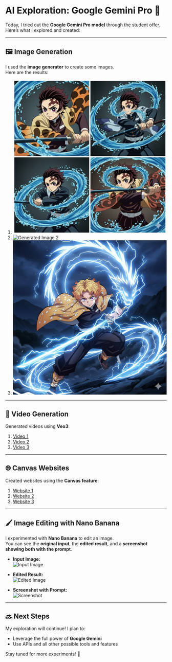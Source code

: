 # AI Exploration: Google Gemini Pro 🌟

Today, I tried out the **Google Gemini Pro model** through the student offer.  
Here’s what I explored and created:

---

## 🖼 Image Generation
I used the **image generator** to create some images.  
Here are the results:

1. [![Generated Image 1](https://raw.githubusercontent.com/Yash-YT-tech/AI/7d70575cd2548fcc4676a03fa1b001d8ddd1a8dd/Google%20Gemini/images/Gemini_Generated_Image_g5l7a3g5l7a3g5l7.png)](https://raw.githubusercontent.com/Yash-YT-tech/AI/7d70575cd2548fcc4676a03fa1b001d8ddd1a8dd/Google%20Gemini/images/Gemini_Generated_Image_g5l7a3g5l7a3g5l7.png)  
2. ![Generated Image 2](https://raw.githubusercontent.com/Yash-YT-tech/AI/66b8df562078f153e63a3bed08a94460409c8d55/Google%20Gemini/images/Tanjiro%20x%20demon.png) 
3. ![Generated Image 3](https://raw.githubusercontent.com/Yash-YT-tech/AI/0bf1f1dd78a6cea9045b5ca53013fccf4e1a12eb/Google%20Gemini/images/Zenitsu.png)


---

## 🎥 Video Generation
Generated videos using **Veo3**:  

1. [Video 1](https://github.com/Yash-YT-tech/AI/raw/f4a824c4044b85124f7508b48be46f3bdf824c86/Google%20Gemini/Vedios/Iron_Man_Action_Scene_Generation.mp4)
2. [Video 2](path/to/video2.mp4)  
3. [Video 3](path/to/video3.mp4)  

---

## 🌐 Canvas Websites
Created websites using the **Canvas feature**:  

1. [Website 1](link-to-website1)  
2. [Website 2](link-to-website2)  
3. [Website 3](link-to-website3)  

---

## 🖌 Image Editing with Nano Banana

I experimented with **Nano Banana** to edit an image.  
You can see the **original input**, the **edited result**, and a **screenshot showing both with the prompt**.

- **Input Image:**  
  ![Input Image](path/to/input.png)  

- **Edited Result:**  
  ![Edited Image](path/to/edited.png)  

- **Screenshot with Prompt:**  
  ![Screenshot](path/to/screenshot.png)  


---

## 🔜 Next Steps
My exploration will continue! I plan to:  
- Leverage the full power of **Google Gemini**  
- Use APIs and all other possible tools and features  

Stay tuned for more experiments! 🚀










